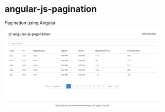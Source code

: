 # angular-js-pagination
Pagination using Angular

<img src="https://github.com/MohammedDeveloper/angular-js-pagination/blob/master/demo1.PNG" />
